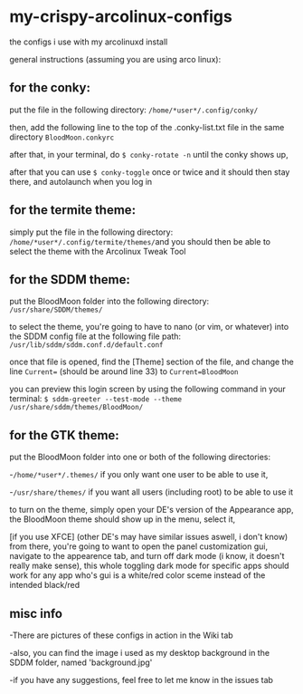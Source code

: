 # my-crispy-arcolinux-configs
the configs i use with my arcolinuxd install

general instructions (assuming you are using arco linux):
  
## for the conky:
put the file in the following directory: `/home/*user*/.config/conky/`

then, add the following line to the top of the .conky-list.txt file in the same directory
`BloodMoon.conkyrc`

after that, in your terminal, do `$ conky-rotate -n` until the conky shows up, 

after that you can use `$ conky-toggle` once or twice and it should then stay there, and autolaunch when you log in
    
## for the termite theme:
simply put the file in the following directory: `/home/*user*/.config/termite/themes/`and you should then be able to select the theme with the Arcolinux Tweak Tool
  
## for the SDDM theme:
put the BloodMoon folder into the following directory: `/usr/share/SDDM/themes/`

to select the theme, you're going to have to nano (or vim, or whatever) into the SDDM config file at the following file path: 
`/usr/lib/sddm/sddm.conf.d/default.conf`

once that file is opened, find the [Theme] section of the file, and change the line `Current=` (should be around line 33) to `Current=BloodMoon`

you can preview this login screen by using the following command in your terminal:
`$ sddm-greeter --test-mode --theme /usr/share/sddm/themes/BloodMoon/`
  
## for the GTK theme:
put the BloodMoon folder into one or both of the following directories:

-`/home/*user*/.themes/` if you only want one user to be able to use it,

-`/usr/share/themes/` if you want all users (including root) to be able to use it

to turn on the theme, simply open your DE's version of the Appearance app, the BloodMoon theme should show up in the menu, select it, 		

[if you use XFCE] (other DE's may have similar issues aswell, i don't know)
from there, you're going to want to open the panel customization gui, navigate to the appearence tab, and turn off dark mode (i know, it doesn't really make sense), this whole toggling dark mode for specific apps should work for any app who's gui is a white/red color sceme instead of the intended black/red

## misc info
-There are pictures of these configs in action in the Wiki tab

-also, you can find the image i used as my desktop background in the SDDM folder, named 'background.jpg'

-if you have any suggestions, feel free to let me know in the issues tab
